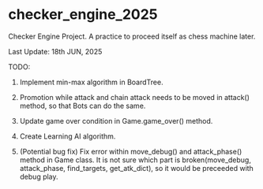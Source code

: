# checker_engine_2025

Checker Engine Project. A practice to proceed itself as chess machine later.

Last Update: 18th JUN, 2025

TODO:

1. Implement min-max algorithm in BoardTree.

2. Promotion while attack and chain attack needs to be moved in attack() method, so that Bots can do the same.

3. Update game over condition in Game.game_over() method.

4. Create Learning AI algorithm.

5. (Potential bug fix) Fix error within move_debug() and attack_phase() method in Game class. It is not sure which part is broken(move_debug, attack_phase, find_targets, get_atk_dict), so it would be preceeded with debug play.
